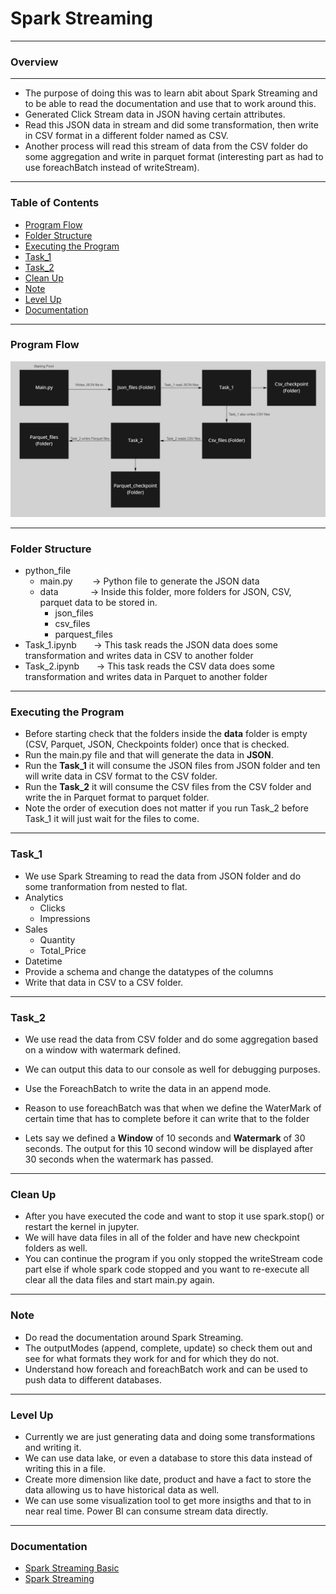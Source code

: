 # Spark Streaming

---

### Overview

---

- The purpose of doing this was to learn abit about Spark Streaming and to be able to read the documentation and use that to work around this. 
- Generated Click Stream data in JSON having certain attributes. 
- Read this JSON data in stream and did some transformation, then write in CSV format in a different folder named as CSV.
- Another process will read this stream of data from the CSV folder do some aggregation and write in parquet format (interesting part as had to use foreachBatch instead of writeStream).

---

### Table of Contents
- [Program Flow](#program-flow)
- [Folder Structure](#folder-structure)
- [Executing the Program](#executing-the-program)
- [Task_1](#task_1)
- [Task_2](#task_2)
- [Clean Up](#clean-up)
- [Note](#note)
- [Level Up](#level-up)
- [Documentation](#documentation)

---

### Program Flow

<p align="center">
  <img src="Images/Flow_2.jpg" width="850" >
</p>


---


### Folder Structure
- python_file
  - main.py   &nbsp;&nbsp;&nbsp;&nbsp;&nbsp;&nbsp;   -> Python file to generate the JSON data
  - data      &nbsp;&nbsp;&nbsp;&nbsp;&nbsp;&nbsp;&nbsp;&nbsp;&nbsp;&nbsp;&nbsp;  -> Inside this folder, more folders for JSON, CSV, parquet data to be stored in.
    - json_files
    - csv_files
    - parquest_files  
- Task_1.ipynb   &nbsp;&nbsp;&nbsp;&nbsp;&nbsp;&nbsp;-> This task reads the JSON data does some transformation and writes data in CSV to another folder
- Task_2.ipynb   &nbsp;&nbsp;&nbsp;&nbsp;&nbsp;&nbsp;-> This task reads the CSV data does some transformation and writes data in Parquet to another folder

---

### Executing the Program
- Before starting check that the folders inside the **data** folder is empty (CSV, Parquet, JSON, Checkpoints folder) once that is checked.
- Run the main.py file and that will generate the data in **JSON**.
- Run the **Task_1** it will consume the JSON files from JSON folder and ten will write data in CSV format to the CSV folder.
- Run the **Task_2** it will consume the CSV files from the CSV folder and write the in Parquet format to parquet folder.
- Note the order of execution does not matter if you run Task_2 before Task_1 it will just wait for the files to come. 

---

### Task_1
- We use Spark Streaming to read the data from JSON folder and do some tranformation from nested to flat.
- Analytics
  - Clicks
  - Impressions
- Sales
  - Quantity
  - Total_Price
- Datetime
- Provide a schema and change the datatypes of the columns
- Write that data in CSV to a CSV folder.

---

### Task_2

- We use read the data from CSV folder and do some aggregation based on a window with watermark defined.
- We can output this data to our console as well for debugging purposes.
- Use the ForeachBatch to write the data in an append mode.

- Reason to use foreachBatch was that when we define the WaterMark of certain time that has to complete before it can write that to the folder
- Lets say we defined a **Window** of 10 seconds and **Watermark** of 30 seconds. The output for this 10 second window will be displayed after 30 seconds when the watermark has passed. 

---

### Clean Up

- After you have executed the code and want to stop it use spark.stop() or restart the kernel in jupyter.
- We will have data files in all of the folder and have new checkpoint folders as well.
- You can continue the program if you only stopped the writeStream code part else if whole spark code stopped and you want to re-execute all clear all the data files and start main.py again.


---

### Note

- Do read the documentation around Spark Streaming.
- The outputModes (append, complete, update) so check them out and see for what formats they work for and for which they do not.
- Understand how foreach and foreachBatch work and can be used to push data to different databases.

---

### Level Up
- Currently we are just generating data and doing some transformations and writing it.
- We can use data lake, or even a database to store this data instead of writing this in a file.
- Create more dimension like date, product and have a fact to store the data allowing us to have historical data as well.
- We can use some visualization tool to get more insigths and that to in near real time. Power BI can consume stream data directly.

---

### Documentation
- [Spark Streaming Basic](https://spark.apache.org/docs/latest/streaming-programming-guide.html)
- [Spark Streaming](https://spark.apache.org/docs/latest/structured-streaming-programming-guide.html)
